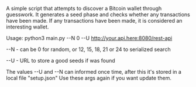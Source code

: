 A simple script that attempts to discover a Bitcoin wallet through guesswork.
It generates a seed phase and checks whether any transactions have been made.
If any transactions have been made, it is considered an interesting wallet.

Usage: python3 main.py --N 0 --U http://your.api.here:8080/rest-api

--N - can be 0 for random, or 12, 15, 18, 21 or 24 to serialized search

--U - URL to store a good seeds if was found

The values --U and --N can informed once time, after this it's stored in a local file "setup.json"
Use these args again if you want update them.
